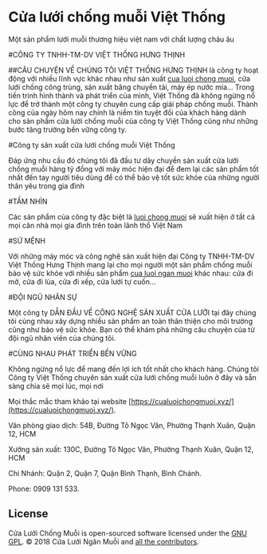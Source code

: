 # Cửa lưới chống muỗi Việt Thống

Một sản phẩm lưới muỗi thương hiệu việt nam với chất lượng châu âu

#CÔNG TY TNHH-TM-DV VIỆT THỐNG HƯNG THỊNH

##CÂU CHUYỆN VỀ CHÚNG TÔI
VIỆT THỐNG HƯNG THỊNH là công ty hoạt động với nhiều lĩnh vực khác nhau như sản xuất [cua luoi chong muoi](https://cualuoichongmuoi.xyz/), cửa lưới chống công trùng, sản xuất băng chuyền tải, máy ép nước mía… Trong tiến trình hình thành và phát triển của mình, Việt Thống đã không ngừng nổ lực để trở thành một công ty chuyên cung cấp giải pháp chống muỗi. Thành công của ngày hôm nay chính là niềm tin tuyệt đối của khách hàng dành cho sản phẩm cửa lười chống muỗi của công ty Việt Thống cũng như những bước tăng trưởng bền vững công ty.

#Công ty sản xuất cửa lưới chống muỗi Việt Thống

Đáp ứng nhu cầu đó chúng tôi đã đầu tư dây chuyền sản xuất cửa lưới chống muỗi hàng tỷ đồng với máy móc hiện đại để đem lại các sản phẩm tốt nhất đến tay người tiêu dùng để có thể bảo vệ tốt sức khỏe của những người thân yêu trong gia đình

#TẦM NHÌN

Các sản phẩm của công ty đặc biệt là [luoi chong muoi](https://cualuoichongmuoi.xyz/) sẽ xuất hiện ở tất cả mọi căn nhà mọi gia đình trên toàn lãnh thổ Việt Nam

#SỨ MỆNH

Với những máy móc và công nghệ sản xuất hiện đại Công ty TNHH-TM-DV Việt Thống Hưng Thịnh mang lại cho mọi người một sản phẩm chống muỗi bảo vệ sức khỏe với nhiều sản phẩm [cua luoi ngan muoi](https://cualuoichongmuoi.xyz/) khác nhau: cửa đi mở, cửa đi lùa, cửa đi xếp, cửa lưới tự cuốn…

#ĐỘI NGŨ NHÂN SỰ

Một công ty DẪN ĐẦU VỀ CÔNG NGHỆ SẢN XUẤT CỬA LƯỚI tại đây chúng tôi cùng nhau xây dựng nhiều sản phẩm an toàn thân thiện cho môi trường cũng như bảo vệ sức khỏe. Bạn có thể khám phá những câu chuyện của từ đội ngũ nhân viên của chúng tôi.

#CÙNG NHAU PHÁT TRIỂN BỀN VỮNG

Không ngừng nổ lực để mang đến lợi ích tốt nhất cho khách hàng.
Chúng tôi Công ty Việt Thống chuyên sản xuất cửa lưới chống muỗi luôn ở đây và sẵn sàng chia sẽ mọi lúc, mọi nơi

Mọi thắc mắc tham khảo tại website [https://cualuoichongmuoi.xyz/](https://cualuoichongmuoi.xyz/).

Văn phòng giao dịch: 54B, Đường Tô Ngọc Vân, Phường Thạnh Xuân, Quận 12, HCM

Xưởng sản xuất: 130C, Đường Tô Ngọc Vân, Phường Thạnh Xuân, Quận 12, HCM

Chi Nhánh: Quận 2, Quận 7, Quận Bình Thạnh, Bình Chánh.

Phone: 0909 131 533.

<a name="license"></a>
## License

Cửa Lưới Chống Muỗi is open-sourced software licensed under the [GNU GPL](LICENSE).
© 2018 Cửa Lưới Ngăn Muỗi and <a href="https://github.com/tnt2306/cualuoichongmuoi/graphs/contributors">all the contributors</a>.
